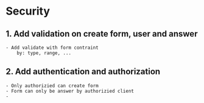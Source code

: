 # Security

## 1. Add validation on create form, user and answer
    - Add validate with form contraint
        by: type, range, ...
## 2. Add authentication and authorization
    - Only authorizied can create form
    - Form can only be answer by authorizied client
    - 